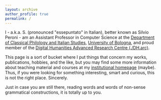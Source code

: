 ```yaml
---
layout: archive
author_profile: true
permalink: /
---
```


I - a.k.a. S. (pronounced "essepuntato" in Italian), better known as Silvio Peroni - am an Assistant Professor in Computer Science at the [Department of Classical Philology and Italian Studies](http://www.ficlit.unibo.it/), [University of Bologna](http://www.unibo.it/en), and proud member of the [Digital Humanities Advanced Research Centre (./DH.arc)](https://dharc.unibo.it).

This page is a sort of bucket where I put things that concern my works, publications, hobbies, and the like, but you may find some more information about teaching material and courses at my [institutional homepage](https://www.unibo.it/sitoweb/silvio.peroni/en) (maybe). Thus, if you were looking for something interesting, smart and curious, this is not the right place. Sincerely.

Just in case you are still there, reading words and words of non-sense grammatical constructions, it is totally up to you.